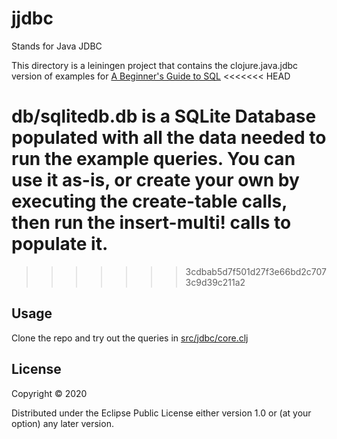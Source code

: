 # jjdbc

Stands for Java JDBC

This directory is a leiningen project that contains the clojure.java.jdbc version of examples for [A Beginner's Guide to SQL](https://www.sohamkamani.com/blog/2016/07/07/a-beginners-guide-to-sql/)
<<<<<<< HEAD

db/sqlitedb.db is a SQLite Database populated with all the data needed to run the example queries. You can use it as-is, or create your own by executing the create-table calls, then run the insert-multi! calls to populate it.
=======
>>>>>>> 3cdbab5d7f501d27f3e66bd2c7073c9d39c211a2

## Usage

Clone the repo and try out the queries in [src/jdbc/core.clj](https://github.com/mchampine/beginners-sql/blob/master/jjdbc/src/jjdbc/core.clj)

## License

Copyright © 2020

Distributed under the Eclipse Public License either version 1.0 or (at your option) any later version.
